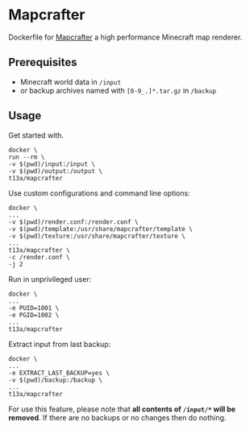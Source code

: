 # Mapcrafter

Dockerfile for [Mapcrafter](https://mapcrafter.org/) a high
performance Minecraft map renderer.

## Prerequisites

-  Minecraft world data in `/input`
-  or backup archives named with `[0-9_.]*.tar.gz` in `/backup`

## Usage

Get started with.

    docker \
    run --rm \
    -v $(pwd)/input:/input \
    -v $(pwd)/output:/output \
    t13a/mapcrafter

Use custom configurations and command line options:

    docker \
    ...
    -v $(pwd)/render.conf:/render.conf \
    -v $(pwd)/template:/usr/share/mapcrafter/template \
    -v $(pwd)/texture:/usr/share/mapcrafter/texture \
    ...
    t13a/mapcrafter \
    -c /render.conf \
    -j 2

Run in unprivileged user:

    docker \
    ...
    -e PUID=1001 \
    -e PGID=1002 \
    ...
    t13a/mapcrafter

Extract input from last backup:

    docker \
    ...
    -e EXTRACT_LAST_BACKUP=yes \
    -v $(pwd)/backup:/backup \
    ...
    t13a/mapcrafter

For use this feature, please note that **all contents of `/input/*`
will be removed**. If there are no backups or no changes then do
nothing.
